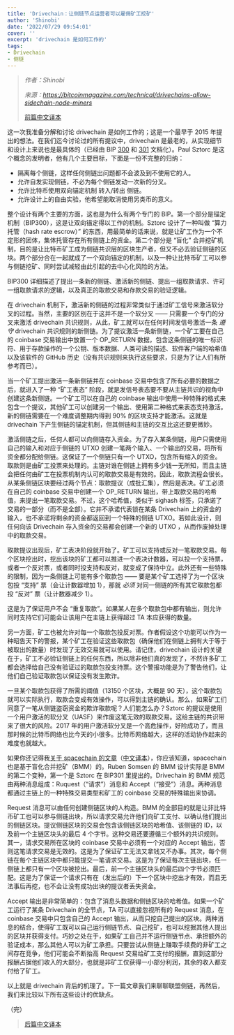 ```yaml
---
title: 'Drivechain：让侧链节点运营者可以雇佣矿工挖矿'
author: 'Shinobi'
date: '2022/07/29 09:54:01'
cover: ''
excerpt: 'drivechain 是如何工作的'
tags:
- Drivechain
- 侧链
---
```



> *作者：Shinobi*
>
> *来源：<https://bitcoinmagazine.com/technical/drivechains-allow-sidechain-node-miners>*
>
> [前篇中文译本](https://www.btcstudy.org/2022/07/28/softchains-use-cases-and-security-costs/)

这一次我准备分解和讨论 drivechain 是如何工作的；这是一个最早于 2015 年提出的想法。在我们迄今讨论过的所有提议中，drivechain 是最老的，从实现细节和设计上来说也是最具体的（已经由 BIP [300](https://github.com/bitcoin/bips/blob/master/bip-0300.mediawiki) 和 [301](https://github.com/bitcoin/bips/blob/master/bip-0301.mediawiki) 文档化）。Paul Sztorc 是这个概念的发明者，他有几个主要目标，下面是一份不完整的归纳：

- 隔离每个侧链，这样任何侧链出问题都不会波及到不使用它的人。
- 允许自发实现侧链，不必为每个侧链发动一次新的分叉。
- 允许比特币使用双向锚定机制 转入/转出 侧链。
- 允许设计上的自由实验，他希望能取消使用另类币的意义。

整个设计有两个主要的方面，这也是为什么有两个专门的 BIP。第一个部分是锚定机制（BIP300），这是让双向锚定得以工作的机制。Sztorc 设计了一种叫做 “算力托管（hash rate escrow）” 的东西，用最简单的话来说，就是让矿工作为一个不定形的团体，集体托管存在所有侧链上的资金。第二个部分是 “盲化” 合并挖矿机制，目的是让比特币矿工成为侧链共识层的区块生产者，但又不必去验证侧链的区块。两个部分合在一起就成了一个双向锚定的机制，以及一种让比特币矿工可以参与侧链挖矿、同时尝试减轻由此引起的去中心化风险的方法。

BIP300 详细描述了提出一条新的侧链、激活新的侧链、提出一组取款请求、许可一组取款请求的逻辑，以及真正的取款交易和存款交易的验证逻辑。

在 drivechain 机制下，激活新的侧链的过程非常类似于通过矿工信号来激活软分叉的过程。当然，主要的区别在于这并不是一个软分叉 —— 只需要一个专门的分叉来激活 drivechain 共识规则，从此，矿工就可以在任何时间发信号激活一条 *遵守* drivechain 共识规则的新侧链。为了提议激活一条新侧链，一个矿工要在自己的 coinbase 交易输出中放置一个 OP_RETURN 数据，包含这条侧链的唯一标识符、用于存款操作的一个公钥、版本数据、人类可读的描述、软件客户端的哈希值以及该软件的 GitHub 历史（没有共识规则来执行这些要求，只是为了让人们有所参考而已）。

当一个矿工提出激活一条新侧链并在 coinbase 交易中包含了所有必要的数据之后，就进入了一种 “矿工表态” 阶段，就是发信号表态要不要从主链共识的视角中创建这条新侧链。一个矿工可以在自己的 coinbase 输出中使用一种特殊的格式来包含一个提议，其他矿工可以创建另一个输出、使用第二种格式来表态支持激活。新的侧链需要在一个难度调整期内得到 90% 的区块支持才能激活。这就是 drivechain  下产生侧链的锚定机制，但其侧链和主链的交互比这还要更微妙。

激活侧链之后，任何人都可以向侧链存入资金。为了存入某条侧链，用户只需使用自己的输入和对应于侧链的 UTXO 创建一笔两个输入、一个输出的交易，将所有资金都分配给侧链。这保证了一个侧链只有一个 UTXO，包含所有缩入的资金。取款则是由矿工投票来处理的。主链对谁在侧链上拥有多少钱一无所知，而且主链会把任何由矿工在投票机制内认可的取款交易是有效的。因此，取款流程会很长。从某条侧链区块要经过两个节点：取款提议（成批汇集），然后是表决。矿工必须在自己的 coinbase 交易中创建一个 OP_RETURN 输出，带上取款交易的哈希值，来提出一笔取款交易。不过，这个哈希值，类似于 sighash 标签，只承诺了交易的一部分（而不是全部）。它并不承诺代表锁在某条 Drivechain 上的资金的输入，也不承诺将剩余的资金都返回到一个特殊的侧链 UTXO。若如此设计，则任何向该 Drivechain 存入资金的交易都会创建一个新的 UTXO ，从而作废掉处理中的取款交易。

取款提议出现后，矿工表决阶段就开始了。矿工可以支持或反对一笔取款交易。每个区块挖出时，挖出该块的矿工都可以推进一个表决计数器，可以投一个支持票，或者一个反对票，或者同时投支持和反对，就变成了保持中立。此外还有一些特殊的限制，因为一条侧链上可能有多个取款包 —— 要是某个矿工选择了为一个区块包投 “支持” 票（会让计数器增加 1），那就 *必须* 对同一侧链的所有其它取款包都投 “反对” 票（让计数器减少 1）。

这是为了保证用户不会 “重复取款”。如果某人在多个取款包中都有输出，则允许同时支持它们可能会让该用户在主链上获得超过 TA 本应获得的数量。

另一方面，矿工也被允许对每一个取款包投反对票。作者假设这个功能可以作为一种昭告天下的警报，某个矿工在验证这些取款包（确保他们在侧链上拥有大于等于被取出的数量）时发现了无效交易就可以使用。请记住，drivechain 设计的关键在于，矿工不必验证侧链上的任何东西，所以除非他们真的发现了，不然许多矿工都会选择给自己没有验证过的取款包投支持票。这个警报功能是为了警告他们，让他们自己验证取款包以保证没有发生欺诈。

一旦某个取款包获得了所需的阈值（13150 个区块，大概是 90 天），这个取款包就可以实际执行，取款会变成有效操作，可以得到主链的确认。那么，如果矿工们同意了一笔从侧链盗窃资金的欺诈取款呢？人们能怎么办？Sztorc 的提议是使用一个用户激活的软分叉（UASF）来作废这笔无效的取款交易。这给主链的共识带来了很大的风险。2017 年的用户激活软分叉是一个高危操作，好险成功了，而且那时候的比特币网络也比今天的小很多。比特币网络越大，这样的活动协作起来的难度也就越大。

如果你还记得我[关于 spacechain 的文章](https://bitcoinmagazine.com/technical/spacechains-unlocks-bitcoin-use-cases)（[中文译本](https://www.btcstudy.org/2022/07/06/spacechains-unlocks-bitcoin-use-cases/)），你应该知道，spacechain 也是基于盲化合并挖矿（BMM）的。Ruben Somsen 的 BMM 设计实际是 BMM 的第二个变种，第一个是 Sztorc 在 BIP301 里提出的。Drivechain 的 BMM 规范由两种消息组成：Ruquest（“请求”）消息和 Accept（“接受”）消息。两种消息都通过主链上的一种特殊交易类型和矿工的 coinbase 交易的特殊输出来协调。

Request 消息可以由任何创建侧链区块的人构造。BMM 的全部目的就是让非比特币矿工也可以参与侧链出块，所以请求交易允许他们向矿工支付、以确认他们提出的侧链区块。提议侧链区块的交易会包含该侧链区块的哈希值、该侧链的 ID，以及前一个主链区块头的最后 4 个字节。这种交易还要遵循三个额外的共识规则。其一，请求交易所在区块的 coinbase 交易中必须有一个对应的 Accept 输出，否则这笔请求交易是无效的。这是为了保证矿工无法又拿钱又不办事。其次，每个侧链在每个主链区块中都只能提交一笔请求交易。这是为了保证每次主链出块，任一侧链上都只有一个区块被挖出。最后，前一个主链区块头的最后四个字节必须匹配。这是为了保证一个请求只有在（发出后的）下一个区块中挖出才有效，而且无法事后再挖，也不会让没有成功出块的提议者丢失资金。

Accept 输出是非常简单的：包含了消息头数据和侧链区块的哈希值。如果一个矿工运行了某条 Drivechain 的全节点，TA 可以直接忽视所有的 Request 消息，在 coinbase 交易中只包含自己的 Accept 输出，从而只挖自己提出的区块。两种消息的结合，使得矿工既可以自己运行侧链节点、自己挖矿，也可以挖掘其他人提出的区块并获得支付。巧妙之处在于，如果矿工自己并不运行侧链节点、承担额外的验证成本，那么其他人可以为矿工承担。只要尝试从侧链上赚取手续费的非矿工之间存在竞争，他们可能会不断抬高 Request 交易给矿工支付的报酬，直到这部分报酬占据他们收入的大部分，也就是非矿工仅获得一小部分利润，其余的收入都支付给了矿工。

以上就是 drivechain 背后的机理了。下一篇文章我们来聊聊联盟侧链，再然后，我们来比较以下所有这些设计的优缺点。

（完）

> [后篇中文译本](https://www.btcstudy.org/2022/08/02/federated-sidechains-bitcoin-original/)